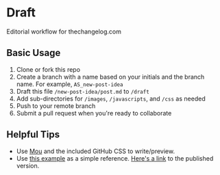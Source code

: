 # Draft

Editorial workflow for thechangelog.com

## Basic Usage

1. Clone or fork this repo
2. Create a branch with a name based on your initials and the branch name. For example, `AS_new-post-idea`
3. Draft this file `/new-post-idea/post.md` to `/draft`
4. Add sub-directories for `/images`, `/javascripts`, and `/css` as needed
5. Push to your remote branch
6. Submit a pull request when you're ready to collaborate

## Helpful Tips

- Use [Mou](http://mouapp.com/) and the included GitHub CSS to write/preview.
- Use [this example](published/example/post.md) as a simple reference. [Here's a link](http://thechangelog.com/mac-preferencepane-homebrew-launchdlaunchctl/) to the published version.
